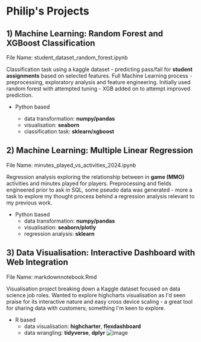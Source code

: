 # Philip's Projects 

## 1) Machine Learning: Random Forest and XGBoost Classification

File Name: student_dataset_random_forest.ipynb

Classification task using a kaggle dataset - predicting pass/fail for **student assignments** based on selected features.
Full Machine Learning process - preprocessing, exploratory analysis and feature engineering.
Initially used random forest with attempted tuning - XGB added on to attempt improved prediction.

- Python based

  -  data transformation: **numpy/pandas**
  -  visualisation: **seaborn**
  -  classification task: **sklearn/xgboost**

## 2) Machine Learning: Multiple Linear Regression

File Name: minutes_played_vs_activities_2024.ipynb

Regression analysis exploring the relationship between in **game (MMO)** activities and minutes played for players.
Preprocessing and fields engineered prior to ask in SQL, some pseudo data was generated - 
more a task to explore my thought process behind a regression analysis relevant to my previous work. 

- Python based
    - data transformation: **numpy/pandas**
    - visualisation: **seaborn/plotly**
    - regression analysis: **sklearn**

## 3) Data Visualisation: Interactive Dashboard with Web Integration

File Name: markdownnotebook.Rmd

Visualisation project breaking down a Kaggle dataset focused on data science job roles. Wanted to explore highcharts
visualisation as I'd seen praise for its interactive nature and easy cross device scaling - a great tool 
for sharing data with customers; something I'm keen to explore.

- R based
    - data visualisation: **highcharter**, **flexdashboard**
    - data wrangling: **tidyverse**, **dplyr**
![image](https://github.com/user-attachments/assets/44b11798-f03a-4ba6-81a4-bf0db6a09189)




